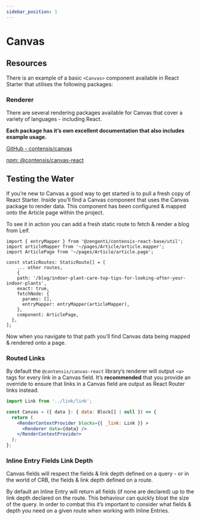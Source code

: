 ```yaml
---
sidebar_position: 1
---
```


# Canvas

## Resources

There is an example of a basic `<Canvas>` component available in React Starter that utilises the following packages:


### Renderer

There are several rendering packages available for Canvas that cover a variety of languages - including React.

**Each package has it’s own excellent documentation that also includes example usage.** 

[GitHub - contensis/canvas](https://github.com/contensis/canvas)

[npm: @contensis/canvas-react](https://www.npmjs.com/package/@contensis/canvas-react)

## Testing the Water

If you’re new to Canvas a good way to get started is to pull a fresh copy of React Starter. Inside you’ll find a Canvas component that uses the Canvas package to render data. This component has been configured & mapped onto the Article page within the project. 

To see it in action you can add a fresh static route to fetch & render a blog from Leif.

```tsx
import { entryMapper } from '@zengenti/contensis-react-base/util';
import articleMapper from '~/pages/Article/article.mapper';
import ArticlePage from '~/pages/Article/article.page';

const staticRoutes: StaticRoute[] = [
	... other routes,
	{
    path: '/blog/indoor-plant-care-top-tips-for-looking-after-your-indoor-plants',
    exact: true,
    fetchNode: {
      params: [],
      entryMapper: entryMapper(articleMapper),
    },
    component: ArticlePage,
  },
];
```

Now when you navigate to that path you’ll find Canvas data being mapped & rendered onto a page. 

### Routed Links

By default the `@contensis/canvas-react` library’s renderer will output `<a>` tags for every link in a Canvas field. It’s **recommended** that you provide an override to ensure that links in a Canvas field are output as React Router links instead.

```jsx
import Link from '../link/link';

const Canvas = ({ data }: { data: Block[] | null }) => {
  return (
    <RenderContextProvider blocks={{ _link: Link }} >
      <Renderer data={data} />
    </RenderContextProvider>
  );
};
```

### Inline Entry Fields Link Depth

Canvas fields will respect the fields & link depth defined on a query - or in the world of CRB, the fields & link depth defined on a route. 

By default an Inline Entry will return all fields (if none are declared) up to the link depth declared on the route. This behaviour can quickly bloat the size of the query. In order to combat this it’s important to consider what fields & depth you need on a given route when working with Inline Entries.